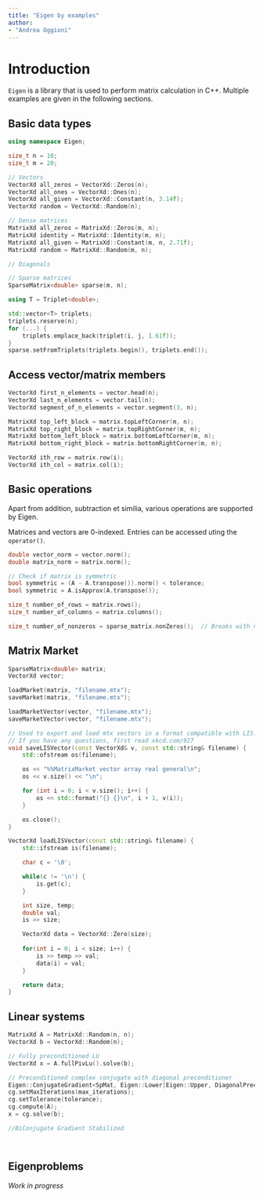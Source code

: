 ```yaml
---
title: "Eigen by examples"
author: 
- "Andrea Oggioni"
---
```


# Introduction

`Eigen` is a library that is used to perform matrix calculation in C++. Multiple examples are given in the following sections.

## Basic data types

```c++
using namespace Eigen;

size_t n = 10;
size_t m = 20;

// Vectors
VectorXd all_zeros = VectorXd::Zeros(n);
VectorXd all_ones = VectorXd::Ones(n);
VectorXd all_given = VectorXd::Constant(n, 3.14f);
VectorXd random = VectorXd::Random(n);

// Dense matrices
MatrixXd all_zeros = MatrixXd::Zeros(m, n);
MatrixXd identity = MatrixXd::Identity(m, n);
MatrixXd all_given = MatrixXd::Constant(m, n, 2.71f);
MatrixXd random = MatrixXd::Random(m, n);

// Diagonals

// Sparse matrices
SparseMatrix<double> sparse(m, n);

using T = Triplet<double>;

std::vector<T> triplets;
triplets.reserve(n);
for (...) {
    triplets.emplace_back(triplet(i, j, 1.61f));
}
sparse.setFromTriplets(triplets.begin(), triplets.end());
```

## Access vector/matrix members

```c++
VectorXd first_n_elements = vector.head(n);
VectorXd last_n_elements = vector.tail(n);
VectorXd segment_of_n_elements = vector.segment(3, n);

MatrixXd top_left_block = matrix.topLeftCorner(m, n);
MatrixXd top_right_block = matrix.topRightCorner(m, n);
MatrixXd bottom_left_block = matrix.bottomLeftCorner(m, n);
MatrixXd bottom_right_block = matrix.bottomRightCorner(m, n);

VectorXd ith_row = matrix.row(i);
VectorXd ith_col = matrix.col(i);
```

## Basic operations

Apart from addition, subtraction et similia, various operations are supported by Eigen.

Matrices and vectors are 0-indexed. Entries can be accessed uting the `operator()`.

```c++
double vector_norm = vector.norm();
double matrix_norm = matrix.norm();

// Check if matrix is symmetric
bool symmetric = (A - A.transpose()).norm() < tolerance;
bool symmetric = A.isApprox(A.transpose());

size_t number_of_rows = matrix.rows();
size_t number_of_columns = matrix.columns();

size_t number_of_nonzeros = sparse_matrix.nonZeros();  // Breaks with non sparse.
```

## Matrix Market

```c++
SparseMatrix<double> matrix;
VectorXd vector;

loadMarket(matrix, "filename.mtx");
saveMarket(matrix, "filename.mtx");

loadMarketVector(vector, "filename.mtx");
saveMarketVector(vector, "filename.mtx");

// Used to export and load mtx vectors in a format compatible with LIS.
// If you have any questions, first read xkcd.com/927
void saveLISVector(const VectorXd& v, const std::string& filename) {
    std::ofstream os(filename);

    os << "%%MatrixMarket vector array real general\n";
    os << v.size() << "\n";

    for (int i = 0; i < v.size(); i++) {
        os << std::format("{} {}\n", i + 1, v(i));
    }

    os.close();
}

VectorXd loadLISVector(const std::string& filename) {
    std::ifstream is(filename);

    char c = '\0';

    while(c != '\n') {
        is.get(c);
    }

    int size, temp;
    double val;
    is >> size;

    VectorXd data = VectorXd::Zero(size);
    
    for(int i = 0; i < size; i++) {
        is >> temp >> val;
        data(i) = val;
    }

    return data;
}
```

## Linear systems

```c++
MatrixXd A = MatrixXd::Random(n, n);
VectorXd b = VectorXd::Random(n);

// Fully preconditioned LU
VectorXd x = A.fullPivLu().solve(b);

// Preconditioned complex conjugate with diagonal preconditioner
Eigen::ConjugateGradient<SpMat, Eigen::Lower|Eigen::Upper, DiagonalPreconditioner<double>> cg;
cg.setMaxIterations(max_iterations);
cg.setTolerance(tolerance);
cg.compute(A);
x = cg.solve(b);

//BiConjugate Gradient Stabilized




```

## Eigenproblems

_Work in progress_